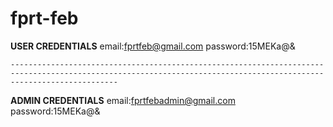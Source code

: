 # fprt-feb



**USER CREDENTIALS**
	email:fprtfeb@gmail.com
	password:15MEKa@&
	
	
	
	--------------------------------------------------------------------------------------------------------------------------------------------------------------------
**ADMIN CREDENTIALS**
	email:fprtfebadmin@gmail.com
	password:15MEKa@&

